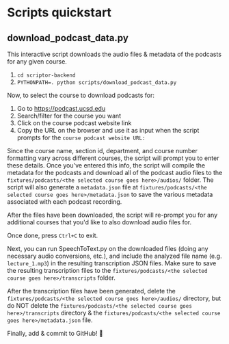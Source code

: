 # Scripts quickstart

## download_podcast_data.py
This interactive script downloads the audio files & metadata of the podcasts for any given course.

1. `cd scriptor-backend`
2. `PYTHONPATH=. python scripts/download_podcast_data.py`

Now, to select the course to download podcasts for:
1. Go to <a href="https://podcast.ucsd.edu/" target="_blank">https://podcast.ucsd.edu</a>
2. Search/filter for the course you want
3. Click on the course podcast website link
4. Copy the URL on the browser and use it as input when the script prompts for the `course podcast website URL: `

Since the course name, section id, department, and course number formatting vary across different courses, the script will prompt you to enter these details.
Once you've entered this info, the script will compile the metadata for the podcasts and download all of the podcast audio files to the `fixtures/podcasts/<the selected course goes here>/audios/` folder.
The script will also generate a `metadata.json` file at `fixtures/podcasts/<the selected course goes here>/metadata.json` to save the various metadata associated with each podcast recording.

After the files have been downloaded, the script will re-prompt you for any additional courses that you'd like to also download audio files for.

Once done, press `Ctrl+C` to exit.

Next, you can run SpeechToText.py on the downloaded files (doing any necessary audio conversions, etc.), and include the analyzed file name (e.g. `lecture_1.mp3`) in the resulting transcription JSON files.
Make sure to save the resulting transcription files to the `fixtures/podcasts/<the selected course goes here>/transcripts` folder.

After the transcription files have been generated, delete the `fixtures/podcasts/<the selected course goes here>/audios/` directory, but do NOT delete the `fixtures/podcasts/<the selected course goes here>/transcripts` directory & the `fixtures/podcasts/<the selected course goes here>/metadata.json` file.

Finally, add & commit to GitHub! 🎉